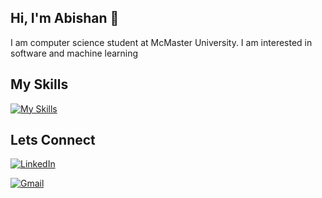 ## Hi, I'm Abishan 👋

I am computer science student at McMaster University. I am interested in software and machine learning

## My Skills
[![My Skills](https://skillicons.dev/icons?i=react,nextjs,spring,java,js,html,css,postgres,mysql,php,py,sklearn,selenium)](https://skillicons.dev)

## Lets Connect
[![LinkedIn](https://img.shields.io/badge/linkedin-%230077B5.svg?style=for-the-badge&logo=linkedin&logoColor=white)](https://www.linkedin.com/in/abishan-bhavan/)

[![Gmail](https://img.shields.io/badge/Gmail-D14836?style=for-the-badge&logo=gmail&logoColor=white)](mailto:abishan.bhavan@gmail.com)
